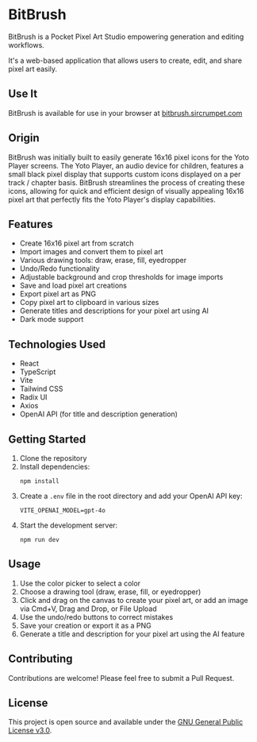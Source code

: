 # BitBrush

BitBrush is a Pocket Pixel Art Studio empowering generation and editing workflows.

It's a web-based application that allows users to create, edit, and share pixel art easily.

## Use It

BitBrush is available for use in your browser at [bitbrush.sircrumpet.com](https://bitbrush.sircrumpet.com)

## Origin

BitBrush was initially built to easily generate 16x16 pixel icons for the Yoto Player screens. The Yoto Player, an audio device for children, features a small black pixel display that supports custom icons displayed on a per track / chapter basis. BitBrush streamlines the process of creating these icons, allowing for quick and efficient design of visually appealing 16x16 pixel art that perfectly fits the Yoto Player's display capabilities.

## Features

- Create 16x16 pixel art from scratch
- Import images and convert them to pixel art
- Various drawing tools: draw, erase, fill, eyedropper
- Undo/Redo functionality
- Adjustable background and crop thresholds for image imports
- Save and load pixel art creations
- Export pixel art as PNG
- Copy pixel art to clipboard in various sizes
- Generate titles and descriptions for your pixel art using AI
- Dark mode support

## Technologies Used

- React
- TypeScript
- Vite
- Tailwind CSS
- Radix UI
- Axios
- OpenAI API (for title and description generation)

## Getting Started

1. Clone the repository
2. Install dependencies:
   ```
   npm install
   ```
3. Create a `.env` file in the root directory and add your OpenAI API key:
   ```
   VITE_OPENAI_MODEL=gpt-4o
   ```
4. Start the development server:
   ```
   npm run dev
   ```

## Usage

1. Use the color picker to select a color
2. Choose a drawing tool (draw, erase, fill, or eyedropper)
3. Click and drag on the canvas to create your pixel art, or add an image via Cmd+V, Drag and Drop, or File Upload
4. Use the undo/redo buttons to correct mistakes
5. Save your creation or export it as a PNG
6. Generate a title and description for your pixel art using the AI feature

## Contributing

Contributions are welcome! Please feel free to submit a Pull Request.

## License

This project is open source and available under the [GNU General Public License v3.0](LICENSE).
